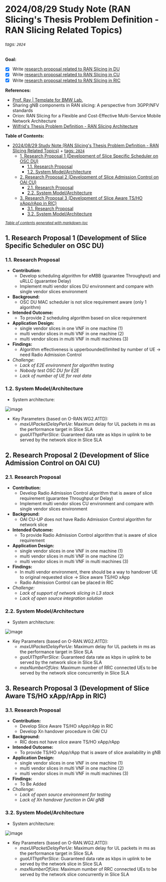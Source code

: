 # 2024/08/29 Study Note (RAN Slicing's Thesis Problem Definition - RAN Slicing Related Topics)

###### tags: `2024`

**Goal:**
- [x] Write [research proposal related to RAN Slicing in DU](#1-Research-Proposal-1-Development-of-Slice-Specific-Scheduler-on-OSC-DU)
- [x] Write [research proposal related to RAN Slicing in CU](#2-Research-Proposal-2-Development-of-Slice-Admission-Control-on-OAI-CU)
- [x] Write [research proposal related to RAN Slicing in RIC](#3-Research-Proposal-3-Development-of-Slice-Aware-TSHO-xApprApp-in-RIC)

**References:**
- [Prof. Ray | Template for BMW Lab.](https://hackmd.io/@RayCheng/rJIuoWmB8)
- Sharing gNB components in RAN slicing: A perspective from 3GPP/NFV standards
- Orion: RAN Slicing for a Flexible and Cost-Effective Multi-Service Mobile Network Architecture
- [Wilfrid's Thesis Problem Definition - RAN Slicing Architecture](https://hackmd.io/@superwilfrid/BJaSZiYjA)

**Table of Contents:**
- [2024/08/29 Study Note (RAN Slicing's Thesis Problem Definition - RAN Slicing Related Topics)](#2024-08-29-study-note--ran-slicing-s-thesis-problem-definition---ran-slicing-related-topics-)
          + [tags: `2024`](#tags---2024-)
  * [1. Research Proposal 1 (Development of Slice Specific Scheduler on OSC DU)](#1-research-proposal-1--development-of-slice-specific-scheduler-on-osc-du-)
    + [1.1. Research Proposal](#11-research-proposal)
    + [1.2. System Model/Architecture](#12-system-model-architecture)
  * [2. Research Proposal 2 (Development of Slice Admission Control on OAI CU)](#2-research-proposal-2--development-of-slice-admission-control-on-oai-cu-)
    + [2.1. Research Proposal](#21-research-proposal)
    + [2.2. System Model/Architecture](#22-system-model-architecture)
  * [3. Research Proposal 3 (Development of Slice Aware TS/HO xApp/rApp in RIC)](#3-research-proposal-3--development-of-slice-aware-ts-ho-xapp-rapp-in-ric-)
    + [3.1. Research Proposal](#31-research-proposal)
    + [3.2. System Model/Architecture](#32-system-model-architecture)

<small><i><a href='http://ecotrust-canada.github.io/markdown-toc/'>Table of contents generated with markdown-toc</a></i></small>

## 1. Research Proposal 1 (Development of Slice Specific Scheduler on OSC DU)

### 1.1. Research Proposal
- **Contribution:**
    - Develop scheduling algorithm for eMBB (guarantee Throughput) and uRLLC (guarantee Delay)
    - Implement multi vendor slices DU environment and compare with single vendor slices environment
- **Background:**
    - OSC DU MAC scheduler is not slice requirement aware (only 1 algorithm)
- **Intended Outcome:**
    - To provide 2 scheduling algorithm based on slice requirement
- **Application Design:**
    - single vendor slices in one VNF in one machine (1)
    - multi vendor slices in multi VNF in one machine (2)
    - multi vendor slices in multi VNF in multi machines (3)
- **Findings:**
    - Algorithm effectiveness is upperbounded/limited by number of UE -> need Radio Admission Control
- *Challenge:*
    - *Lack of E2E environment for algorithm testing*
    - *Nobody test OSC DU for E2E*
    - *Lack of number of UE for real data*

### 1.2. System Model/Architecture
- System architecture:

![image](https://hackmd.io/_uploads/SyNQjOpo0.png)

- Key Parameters (based on O-RAN.WG2.A1TD):
    - $maxUlPacketDelayPerUe$: Maximum delay for UL packets in ms as the performance target in Slice SLA
    - $guaUlThptPerSlice$: Guaranteed data rate as kbps in uplink to be served by the network slice in Slice SLA

## 2. Research Proposal 2 (Development of Slice Admission Control on OAI CU)

### 2.1. Research Proposal

- **Contribution:**
    - Develop Radio Admission Control algorithm that is aware of slice requirement (guarantee Throughput or Delay)
    - Implement multi vendor slices CU environment and compare with single vendor slices environment
- **Background:**
    - OAI CU-UP does not have Radio Admission Control algorithm for network slice
- **Intended Outcome:**
    - To provide Radio Admission Control algorithm that is aware of slice requirement
- **Application Design:**
    - single vendor slices in one VNF in one machine (1)
    - multi vendor slices in multi VNF in one machine (2)
    - multi vendor slices in multi VNF in multi machines (3)
- **Findings:**
    - In multi vendor environment, there should be a way to handover UE to original requested slice -> Slice aware TS/HO xApp
    - Radio Admission Control can be placed in RIC
- *Challenge:*
    - *Lack of support of network slicing in L3 stack*
    - *Lack of open source integration solution*

### 2.2. System Model/Architecture
- System architecture:

![image](https://hackmd.io/_uploads/r1QnAdTj0.png)

- Key Parameters (based on O-RAN.WG2.A1TD):
    - $maxUlPacketDelayPerUe$: Maximum delay for UL packets in ms as the performance target in Slice SLA
    - $guaUlThptPerSlice$: Guaranteed data rate as kbps in uplink to be served by the network slice in Slice SLA
    - $maxNumberOfUes$: Maximum number of RRC connected UEs to be served by the network slice concurrently in Slice SLA

## 3. Research Proposal 3 (Development of Slice Aware TS/HO xApp/rApp in RIC)
### 3.1. Research Proposal
- **Contribution:**
    - Develop Slice Aware TS/HO xApp/rApp in RIC
    - Develop Xn handover procedure in OAI CU
- **Background:**
    - RIC does not have slice aware TS/HO xApp/rApp
- **Intended Outcome:**
    - To provide TS/HO xApp/rApp that is aware of slice availability in gNB
- **Application Design:**
    - single vendor slices in one VNF in one machine (1)
    - multi vendor slices in multi VNF in one machine (2)
    - multi vendor slices in multi VNF in multi machines (3)
- **Findings:**
    - To Be Added
- *Challenge:*
    - *Lack of open source environment for testing*
    - *Lack of Xn handover function in OAI gNB*

### 3.2. System Model/Architecture
- System architecture:

![image](https://hackmd.io/_uploads/H1hcgKpiR.png)

- Key Parameters (based on O-RAN.WG2.A1TD):
    - $maxUlPacketDelayPerUe$: Maximum delay for UL packets in ms as the performance target in Slice SLA
    - $guaUlThptPerSlice$: Guaranteed data rate as kbps in uplink to be served by the network slice in Slice SLA
    - $maxNumberOfUes$: Maximum number of RRC connected UEs to be served by the network slice concurrently in Slice SLA


